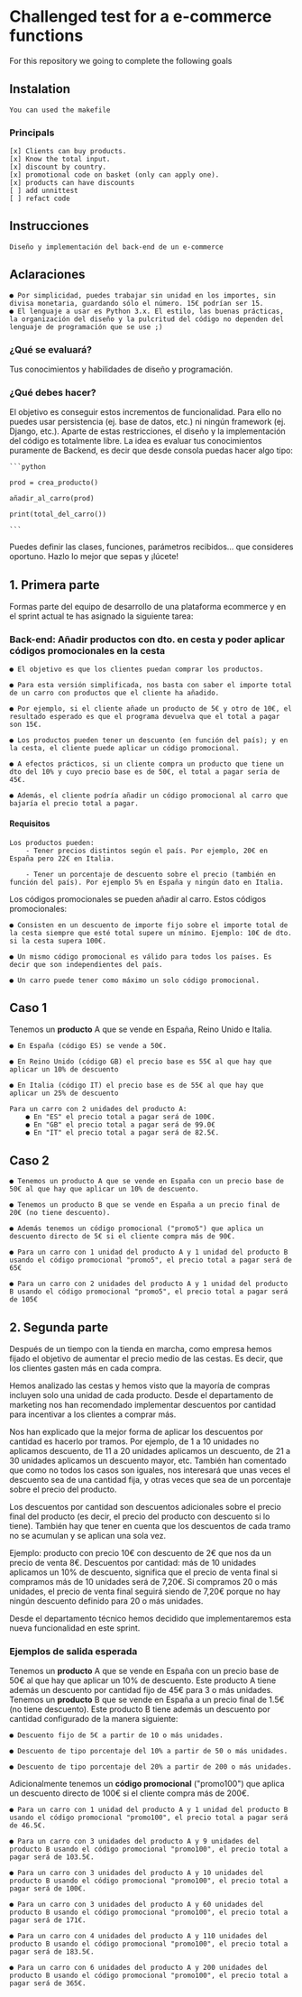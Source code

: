 # Challenged test for a e-commerce functions

For this repository we going to complete the following goals

## Instalation

    You can used the makefile 

### Principals

    [x] Clients can buy products.
    [x] Know the total input.
    [x] discount by country.
    [x] promotional code on basket (only can apply one).
    [x] products can have discounts
    [ ] add unnittest
    [ ] refact code

## Instrucciones

    Diseño y implementación del back-end de un e-commerce

## Aclaraciones

    ● Por simplicidad, puedes trabajar sin unidad en los importes, sin divisa monetaria, guardando sólo el número. 15€ podrían ser 15.
    ● El lenguaje a usar es Python 3.x. El estilo, las buenas prácticas, la organización del diseño y la pulcritud del código no dependen del lenguaje de programación que se use ;)

### ¿Qué se evaluará?

Tus conocimientos y habilidades de diseño y programación.

### ¿Qué debes hacer?

El objetivo es conseguir estos incrementos de funcionalidad. Para ello no puedes usar persistencia (ej. base de datos, etc.) ni ningún framework (ej. Django, etc.). Aparte de estas restricciones, el diseño y la implementación del código es totalmente libre.
La idea es evaluar tus conocimientos puramente de Backend, es decir que desde consola puedas hacer algo tipo:

    ```python

    prod = crea_producto()

    añadir_al_carro(prod)

    print(total_del_carro())

    ```

Puedes definir las clases, funciones, parámetros recibidos... que consideres oportuno. Hazlo lo mejor que sepas y ¡lúcete!

## 1. Primera parte

Formas parte del equipo de desarrollo de una plataforma ecommerce y en el sprint actual te has asignado la siguiente tarea:

### Back-end: Añadir productos con dto. en cesta y poder aplicar códigos promocionales en la cesta

    ● El objetivo es que los clientes puedan comprar los productos. 

    ● Para esta versión simplificada, nos basta con saber el importe total de un carro con productos que el cliente ha añadido. 

    ● Por ejemplo, si el cliente añade un producto de 5€ y otro de 10€, el resultado esperado es que el programa devuelva que el total a pagar son 15€. 

    ● Los productos pueden tener un descuento (en función del país); y en la cesta, el cliente puede aplicar un código promocional. 

    ● A efectos prácticos, si un cliente compra un producto que tiene un dto del 10% y cuyo precio base es de 50€, el total a pagar sería de 45€. 
    
    ● Además, el cliente podría añadir un código promocional al carro que bajaría el precio total a pagar. 

#### Requisitos

    Los productos pueden: 
        - Tener precios distintos según el país. Por ejemplo, 20€ en España pero 22€ en Italia. 

        - Tener un porcentaje de descuento sobre el precio (también en función del país). Por ejemplo 5% en España y ningún dato en Italia.

Los códigos promocionales se pueden añadir al carro. Estos códigos promocionales:

    ● Consisten en un descuento de importe fijo sobre el importe total de la cesta siempre que esté total supere un mínimo. Ejemplo: 10€ de dto. si la cesta supera 100€. 

    ● Un mismo código promocional es válido para todos los países. Es decir que son independientes del país.
    
    ● Un carro puede tener como máximo un solo código promocional.

## Caso 1

Tenemos un **producto** A que se vende en España, Reino Unido e Italia.

    ● En España (código ES) se vende a 50€.

    ● En Reino Unido (código GB) el precio base es 55€ al que hay que aplicar un 10% de descuento 

    ● En Italia (código IT) el precio base es de 55€ al que hay que aplicar un 25% de descuento 

    Para un carro con 2 unidades del producto A: 
        ● En "ES" el precio total a pagar será de 100€. 
        ● En "GB" el precio total a pagar será de 99.0€ 
        ● En "IT" el precio total a pagar será de 82.5€.

## Caso 2

    ● Tenemos un producto A que se vende en España con un precio base de 50€ al que hay que aplicar un 10% de descuento. 

    ● Tenemos un producto B que se vende en España a un precio final de 20€ (no tiene descuento). 

    ● Además tenemos un código promocional ("promo5") que aplica un descuento directo de 5€ si el cliente compra más de 90€. 

    ● Para un carro con 1 unidad del producto A y 1 unidad del producto B usando el código promocional "promo5", el precio total a pagar será de 65€ 

    ● Para un carro con 2 unidades del producto A y 1 unidad del producto B usando el código promocional "promo5", el precio total a pagar será de 105€

## 2. Segunda parte

Después de un tiempo con la tienda en marcha, como empresa hemos fijado el objetivo de aumentar el precio medio de las cestas. Es decir, que los clientes gasten más en cada compra.

Hemos analizado las cestas y hemos visto que la mayoría de compras incluyen solo una unidad de cada producto. Desde el departamento de marketing nos han recomendado implementar descuentos por cantidad para incentivar a los clientes a comprar más.

Nos han explicado que la mejor forma de aplicar los descuentos por cantidad es hacerlo por tramos. Por ejemplo, de 1 a 10 unidades no aplicamos descuento, de 11 a 20 unidades aplicamos un descuento, de 21 a 30 unidades aplicamos un descuento mayor, etc. También han comentado que como no todos los casos son iguales, nos interesará que unas veces el descuento sea de una cantidad fija, y otras veces que sea de un porcentaje sobre el precio del producto.

Los descuentos por cantidad son descuentos adicionales sobre el precio final del producto (es decir, el precio del producto con descuento si lo tiene). También hay que tener en cuenta que los descuentos de cada tramo no se acumulan y se aplican una sola vez.

Ejemplo: producto con precio 10€ con descuento de 2€ que nos da un precio de venta 8€. Descuentos por cantidad: más de 10 unidades aplicamos un 10% de descuento, significa que el precio de venta final si compramos más de 10 unidades será de 7,20€. Si compramos 20 o más unidades, el precio de venta final seguirá siendo de 7,20€ porque no hay ningún descuento definido para 20 o más unidades.

Desde el departamento técnico hemos decidido que implementaremos esta nueva funcionalidad en este sprint.

### Ejemplos de salida esperada

Tenemos un **producto** A que se vende en España con un precio base de 50€ al que hay que aplicar un 10% de descuento.
Este producto A tiene además un descuento por cantidad fijo de 45€ para 3 o más unidades.
Tenemos un **producto** B que se vende en España a un precio final de 1.5€ (no tiene descuento).
Este producto B tiene además un descuento por cantidad configurado de la manera siguiente:

    ● Descuento fijo de 5€ a partir de 10 o más unidades.

    ● Descuento de tipo porcentaje del 10% a partir de 50 o más unidades. 

    ● Descuento de tipo porcentaje del 20% a partir de 200 o más unidades.

Adicionalmente tenemos un **código promocional** ("promo100") que aplica un descuento directo de 100€ si el cliente compra más de 200€.

    ● Para un carro con 1 unidad del producto A y 1 unidad del producto B usando el código promocional "promo100", el precio total a pagar será de 46.5€.

    ● Para un carro con 3 unidades del producto A y 9 unidades del producto B usando el código promocional "promo100", el precio total a pagar será de 103.5€.

    ● Para un carro con 3 unidades del producto A y 10 unidades del producto B usando el código promocional "promo100", el precio total a pagar será de 100€.

    ● Para un carro con 3 unidades del producto A y 60 unidades del producto B usando el código promocional "promo100", el precio total a pagar será de 171€.

    ● Para un carro con 4 unidades del producto A y 110 unidades del producto B usando el código promocional "promo100", el precio total a pagar será de 183.5€.

    ● Para un carro con 6 unidades del producto A y 200 unidades del producto B usando el código promocional "promo100", el precio total a pagar será de 365€.
